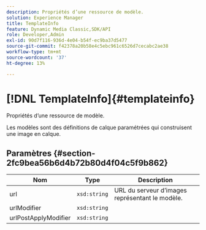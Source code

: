 ```yaml
---
description: Propriétés d’une ressource de modèle.
solution: Experience Manager
title: TemplateInfo
feature: Dynamic Media Classic,SDK/API
role: Developer,Admin
exl-id: 90d7f116-936d-4e04-b54f-ec9ba37d5477
source-git-commit: f42378a20b58e4c5ebc961c6526d7cecabc2ae38
workflow-type: tm+mt
source-wordcount: '37'
ht-degree: 13%

---
```


# [!DNL TemplateInfo]{#templateinfo}

Propriétés d’une ressource de modèle.

Les modèles sont des définitions de calque paramétrées qui construisent une image en calque.

## Paramètres {#section-2fc9bea56b6d4b72b80d4f04c5f9b862}

| Nom | Type | Description |
|---|---|---|
| url | `xsd:string` | URL du serveur d’images représentant le modèle. |
| urlModifier | `xsd:string` | |
| urlPostApplyModifier | `xsd:string` | |
